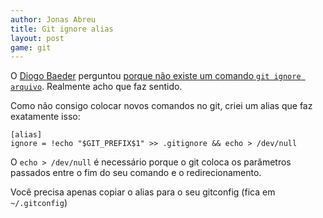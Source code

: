 ```yaml
---
author: Jonas Abreu
title: Git ignore alias
layout: post
game: git
---
```


O [Diogo Baeder][1] perguntou [porque não existe um comando `git ignore arquivo`][2]. Realmente acho que faz sentido.

Como não consigo colocar novos comandos no git, criei um alias que faz exatamente isso:

    [alias]
    ignore = !echo "$GIT_PREFIX$1" >> .gitignore && echo > /dev/null

O `echo > /dev/null` é necessário porque o git coloca os parâmetros passados entre o fim do seu comando e o 
redirecionamento.

Você precisa apenas copiar o alias para o seu gitconfig (fica em `~/.gitconfig`)

[1]: https://twitter.com/diogobaeder
[2]: https://twitter.com/diogobaeder/status/368900310103650304
